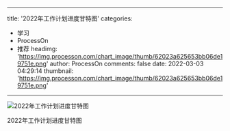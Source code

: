 
---
title: '2022年工作计划进度甘特图'
categories: 
 - 学习
 - ProcessOn
 - 推荐
headimg: 'https://img.processon.com/chart_image/thumb/62023a625653bb06de19751e.png'
author: ProcessOn
comments: false
date: 2022-03-03 04:29:14
thumbnail: 'https://img.processon.com/chart_image/thumb/62023a625653bb06de19751e.png'
---

<div>   
<img class="thumb" alt="2022年工作计划进度甘特图" src="https://img.processon.com/chart_image/thumb/62023a625653bb06de19751e.png" referrerpolicy="no-referrer">
<p>2022年工作计划进度甘特图</p>  
</div>
            